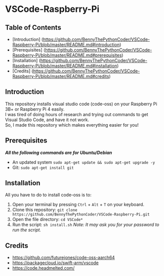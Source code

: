 # VSCode-Raspberry-Pi
## Table of Contents
* [Introduction] (https://github.com/BennyThePythonCoder/VSCode-Raspberry-Pi/blob/master/README.md#introduction)
* [Prerequisites] (https://github.com/BennyThePythonCoder/VSCode-Raspberry-Pi/blob/master/README.md#prerequisites)
* [Installation] (https://github.com/BennyThePythonCoder/VSCode-Raspberry-Pi/blob/master/README.md#installation)
* [Credits] (https://github.com/BennyThePythonCoder/VSCode-Raspberry-Pi/blob/master/README.md#credits)

## Introduction
This repository installs visual studio code (code-oss) on your Raspberry Pi 3B+ or Raspberry Pi 4 easily.\
I was tired of doing hours of research and trying out commands to get Visual Studio Code, and have it not work.\
So, I made this repository which makes everything easier for you!

## Prerequisites
***_All the following commands are for Ubuntu/Debian_***
* An updated system `sudo apt-get update && sudo apt-get upgrade -y`
* Git: `sudo apt-get install git`

## Installation
All you have to do to install code-oss is to:
1. Open your terminal by pressing `Ctrl` + `Alt` + `T`  on your keyboard.
2. Clone this repository: `git clone https://github.com/BennyThePythonCoder/VSCode-Raspberry-Pi.git`
3. Open the file directory: `cd VSCode*`
4. Run the script: `sh install.sh` _Note: It may ask you for your password to run the script._

## Credits
* https://github.com/futurejones/code-oss-aarch64
* https://packagecloud.io/swift-arm/vscode
* https://code.headmelted.com/
